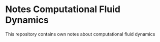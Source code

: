 # Notes Computational Fluid Dynamics
This repository contains own notes about computational fluid dynamics
